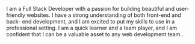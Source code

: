 I am a Full Stack Developer with a passion for building beautiful and user- friendly websites. 
I have a strong understanding of both front-end and back- end development, and I am excited to put my skills to use in a professional setting. 
I am a quick learner and a team player, and I am confident that I can be a valuable asset to any web development team..
